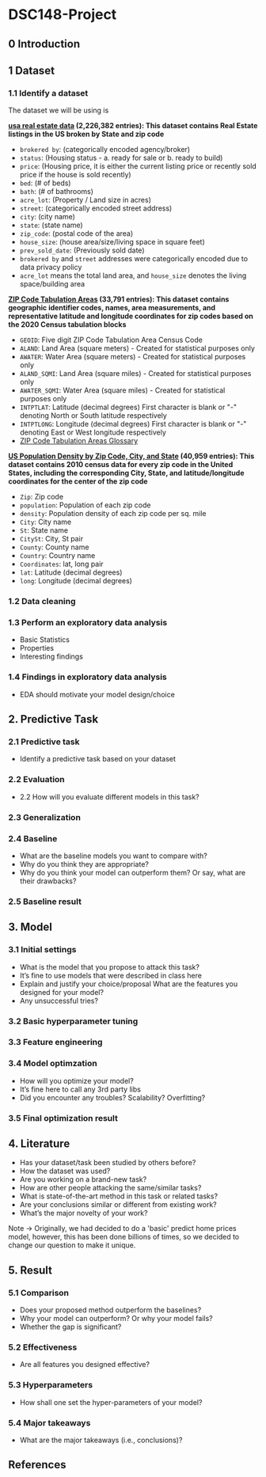 # DSC148-Project

## 0 Introduction

## 1 Dataset
### 1.1 Identify a dataset
The dataset we will be using is

**[usa real estate data](https://www.kaggle.com/datasets/ahmedshahriarsakib/usa-real-estate-dataset/data) (2,226,382 entries): This dataset contains Real Estate listings in the US broken by State and zip code**
* `brokered by`: (categorically encoded agency/broker)
* `status`: (Housing status - a. ready for sale or b. ready to build)
* `price`: (Housing price, it is either the current listing price or recently sold price if the house is sold recently)
* `bed`: (# of beds)
* `bath`: (# of bathrooms)
* `acre_lot`: (Property / Land size in acres)
* `street`: (categorically encoded street address)
* `city`: (city name)
* `state`: (state name)
* `zip_code`: (postal code of the area)
* `house_size`: (house area/size/living space in square feet)
* `prev_sold_date`: (Previously sold date)
* `brokered by` and `street` addresses were categorically encoded due to data privacy policy
* `acre_lot` means the total land area, and `house_size` denotes the living space/building area

**[ZIP Code Tabulation Areas](https://www.census.gov/geographies/reference-files/time-series/geo/gazetteer-files.html) (33,791 entries): This dataset contains geographic identifier codes, names, area measurements, and representative latitude and longitude coordinates for zip codes based on the 2020 Census tabulation blocks**
* `GEOID`: Five digit ZIP Code Tabulation Area Census Code
* `ALAND`: Land Area (square meters) - Created for statistical purposes only
* `AWATER`: Water Area (square meters) - Created for statistical purposes only
* `ALAND_SQMI`: Land Area (square miles) - Created for statistical purposes only
* `AWATER_SQMI`: Water Area (square miles) - Created for statistical purposes only
* `INTPTLAT`: Latitude (decimal degrees) First character is blank or "-" denoting North or South latitude respectively
* `INTPTLONG`: Longitude (decimal degrees) First character is blank or "-" denoting East or West longitude respectively
* [ZIP Code Tabulation Areas Glossary](https://www.census.gov/programs-surveys/geography/technical-documentation/records-layout/gaz-record-layouts.html)

**[US Population Density by Zip Code, City, and State](https://www.fourfront.us/data/datasets/us-population-density/) (40,959 entries): This dataset contains 2010 census data for every zip code in the United States, including the corresponding City, State, and latitude/longitude coordinates for the center of the zip code**
* `Zip`: Zip code
* `population`: Population of each zip code
* `density`: Population density of each zip code per sq. mile
* `City`: City name
* `St`: State name
* `CitySt`: City, St pair
* `County`: County name
* `Country`: Country name
* `Coordinates`: lat, long pair
* `lat`: Latitude (decimal degrees)
* `long`: Longitude (decimal degrees)

### 1.2 Data cleaning


### 1.3 Perform an exploratory data analysis
* Basic Statistics
* Properties
* Interesting findings
### 1.4 Findings in exploratory data analysis
* EDA should motivate your model design/choice

## 2. Predictive Task
### 2.1 Predictive task
* Identify a predictive task based on your dataset
### 2.2 Evaluation
* 2.2 How will you evaluate different models in this task?
### 2.3 Generalization
### 2.4 Baseline
* What are the baseline models you want to compare with?
* Why do you think they are appropriate?
* Why do you think your model can outperform them? Or say, what are their drawbacks?
### 2.5 Baseline result

## 3. Model
### 3.1 Initial settings
* What is the model that you propose to attack this task?
* It’s fine to use models that were described in class here
* Explain and justify your choice/proposal What are the features you designed for your model?
* Any unsuccessful tries?
### 3.2 Basic hyperparameter tuning
### 3.3 Feature engineering
### 3.4 Model optimzation
* How will you optimize your model?
* It’s fine here to call any 3rd party libs
* Did you encounter any troubles? Scalability? Overfitting?
### 3.5 Final optimization result

## 4. Literature
* Has your dataset/task been studied by others before?
* How the dataset was used?
* Are you working on a brand-new task?
* How are other people attacking the same/similar tasks?
* What is state-of-the-art method in this task or related tasks?
* Are your conclusions similar or different from existing work?
* What’s the major novelty of your work?

Note -> Originally, we had decided to do a 'basic' predict home prices model, however, this has been done billions of times, so we decided to change our question to make it unique.

## 5. Result
### 5.1 Comparison
* Does your proposed method outperform the baselines?
* Why your model can outperform? Or why your model fails?
* Whether the gap is significant?
### 5.2 Effectiveness
* Are all features you designed effective?
### 5.3 Hyperparameters
* How shall one set the hyper-parameters of your model?
### 5.4 Major takeaways
* What are the major takeaways (i.e., conclusions)?

## References
